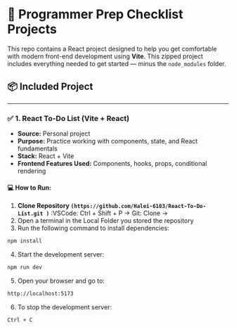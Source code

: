 # 🧠 Programmer Prep Checklist Projects

This repo contains a React project designed to help you get comfortable with modern front-end development using **Vite**. This zipped project includes everything needed to get started — minus the `node_modules` folder.

## 📦 Included Project

---

### ✅ 1. **React To-Do List (Vite + React)**

- **Source:** Personal project
- **Purpose:** Practice working with components, state, and React fundamentals
- **Stack:** React + Vite
- **Frontend Features Used:** Components, hooks, props, conditional rendering

#### 💻 How to Run:

1. **Clone Repository `(https://github.com/Halei-6103/React-To-Do-List.git
)`**
:VSCode: Ctrl + Shift + P -> Git: Clone -> <GitHub-Repo-URL>
2. Open a terminal in the Local Folder you stored the repository 
3. Run the following command to install dependencies:

```bash
npm install
```

4. Start the development server:

```bash
npm run dev
```

5. Open your browser and go to:

```bash
http://localhost:5173
```

6. To stop the development server:

```bash
Ctrl + C
```

